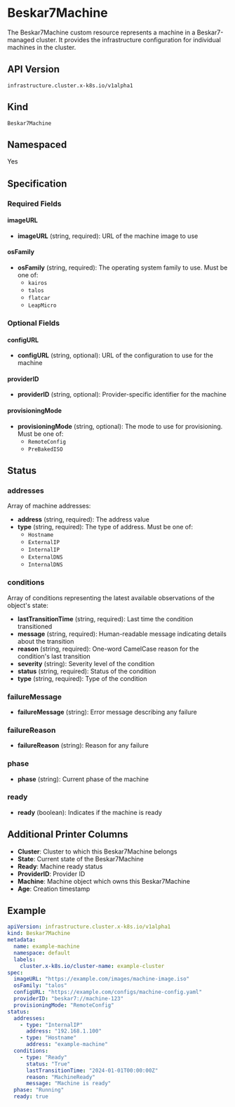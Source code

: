 # Beskar7Machine

The Beskar7Machine custom resource represents a machine in a Beskar7-managed cluster. It provides the infrastructure configuration for individual machines in the cluster.

## API Version

`infrastructure.cluster.x-k8s.io/v1alpha1`

## Kind

`Beskar7Machine`

## Namespaced

Yes

## Specification

### Required Fields

#### imageURL
- **imageURL** (string, required): URL of the machine image to use

#### osFamily
- **osFamily** (string, required): The operating system family to use. Must be one of:
  - `kairos`
  - `talos`
  - `flatcar`
  - `LeapMicro`

### Optional Fields

#### configURL
- **configURL** (string, optional): URL of the configuration to use for the machine

#### providerID
- **providerID** (string, optional): Provider-specific identifier for the machine

#### provisioningMode
- **provisioningMode** (string, optional): The mode to use for provisioning. Must be one of:
  - `RemoteConfig`
  - `PreBakedISO`

## Status

### addresses
Array of machine addresses:
- **address** (string, required): The address value
- **type** (string, required): The type of address. Must be one of:
  - `Hostname`
  - `ExternalIP`
  - `InternalIP`
  - `ExternalDNS`
  - `InternalDNS`

### conditions
Array of conditions representing the latest available observations of the object's state:
- **lastTransitionTime** (string, required): Last time the condition transitioned
- **message** (string, required): Human-readable message indicating details about the transition
- **reason** (string, required): One-word CamelCase reason for the condition's last transition
- **severity** (string): Severity level of the condition
- **status** (string, required): Status of the condition
- **type** (string, required): Type of the condition

### failureMessage
- **failureMessage** (string): Error message describing any failure

### failureReason
- **failureReason** (string): Reason for any failure

### phase
- **phase** (string): Current phase of the machine

### ready
- **ready** (boolean): Indicates if the machine is ready

## Additional Printer Columns

- **Cluster**: Cluster to which this Beskar7Machine belongs
- **State**: Current state of the Beskar7Machine
- **Ready**: Machine ready status
- **ProviderID**: Provider ID
- **Machine**: Machine object which owns this Beskar7Machine
- **Age**: Creation timestamp

## Example

```yaml
apiVersion: infrastructure.cluster.x-k8s.io/v1alpha1
kind: Beskar7Machine
metadata:
  name: example-machine
  namespace: default
  labels:
    cluster.x-k8s.io/cluster-name: example-cluster
spec:
  imageURL: "https://example.com/images/machine-image.iso"
  osFamily: "talos"
  configURL: "https://example.com/configs/machine-config.yaml"
  providerID: "beskar7://machine-123"
  provisioningMode: "RemoteConfig"
status:
  addresses:
    - type: "InternalIP"
      address: "192.168.1.100"
    - type: "Hostname"
      address: "example-machine"
  conditions:
    - type: "Ready"
      status: "True"
      lastTransitionTime: "2024-01-01T00:00:00Z"
      reason: "MachineReady"
      message: "Machine is ready"
  phase: "Running"
  ready: true
``` 